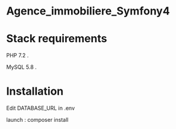# Agence_immobiliere_Symfony4

# Stack requirements

PHP 7.2 .

MySQL 5.8 .

# Installation

Edit DATABASE_URL in .env

launch : composer install
